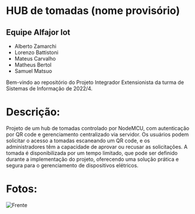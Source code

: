 # HUB de tomadas (nome provisório)

## Equipe Alfajor Iot
- Alberto Zamarchi
- Lorenzo Battistoni
- Mateus Carvalho
- Matheus Bertol
- Samuel Matsuo

Bem-vindo ao repositório do Projeto Integrador Extensionista da turma de Sistemas de Informação de 2022/4. 

# Descrição: 

Projeto de um hub de tomadas controlado por NodeMCU, com autenticação por QR code e gerenciamento centralizado via servidor. Os usuários podem solicitar o acesso a tomadas escaneando um QR code, e os administradores têm a capacidade de aprovar ou recusar as solicitações. A tomada é disponibilizada por um tempo limitado, que pode ser definido durante a implementação do projeto, oferecendo uma solução prática e segura para o gerenciamento de dispositivos elétricos.

# Fotos:

![Frente](img/img1.jpg.png)

<!-- ![Interno](img/img2.jpg.png) -->